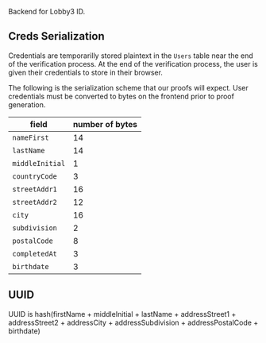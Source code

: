 Backend for Lobby3 ID.

## Creds Serialization

Credentials are temporarilly stored plaintext in the `Users` table near the end of the verification process. At the end of the verification process, the user is given their credentials to store in their browser.

The following is the serialization scheme that our proofs will expect. User credentials must be converted to bytes on the frontend prior to proof generation.

| field           | number of bytes |
| --------------- | --------------- |
| `nameFirst`     | 14              |
| `lastName`      | 14              |
| `middleInitial` | 1               |
| `countryCode`   | 3               |
| `streetAddr1`   | 16              |
| `streetAddr2`   | 12              |
| `city`          | 16              |
| `subdivision`   | 2               |
| `postalCode`    | 8               |
| `completedAt`   | 3               |
| `birthdate`     | 3               |

## UUID

UUID is hash(firstName + middleInitial + lastName + addressStreet1 + addressStreet2 + addressCity + addressSubdivision + addressPostalCode + birthdate)
